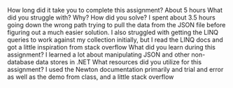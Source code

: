 ﻿How long did it take you to complete this assignment?
	About 5 hours
What did you struggle with? Why? How did you solve?
	I spent about 3.5 hours going down the wrong path trying to pull the data from the JSON file before figuring out a much easier solution.
	I also struggled with getting the LINQ queries to work against my collection initially, but I read the LINQ docs and got a little inspiration from stack overflow
What did you learn during this assignment?
	I learned a lot about manipulating JSON and other non-database data stores in .NET
What resources did you utilize for this assignment?
	I used the Newton documentation primarily and trial and error as well as the demo from class, and a little stack overflow